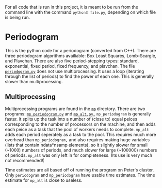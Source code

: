 For all code that is run in this project, it is meant to be run from the command line with the command `python3 file.py`, depending on which file is being run. 

# Periodogram
This is the python code for a periodogram (converted from C++).
There are three periodogram algorithms availiable: Box Least Squares, Lomb-Scargle, and Plavchan.
There are also five period-stepping types: standard, exponential, fixed period, fixed frequency, and plavchan.
The file [`periodogram.py`](periodogram.py) does not use multiprocessing. It uses a loop (iterating through the list of periods) to find the power of each one. This is generally slower than multiprocessing.

## Multiprocessing
Multiprocessing programs are found in the [`mp`](mp) directory. There are two programs: [`mp_periodogram.py`](mp/mp_periodogram.py) and [`mp_alt.py.`](mp/mp_alt.py) `mp_periodogram` is generally faster. It splits up the task into a number of (close to) equal peices corresponding to the number of processors on the machine, and then adds each peice as a task that the pool of workers needs to complete. `mp_alt` adds each period seperately as a task to the pool. This requires much more overhead than `mp_periodogram,` and also requires making huge variables (lists that contain ndata\*nsamp elements), so it slightly slower for small (~1000) numbers of periods, and much slower for large (~100000) numbers of periods. `mp_alt` was only left in for completeness. (Its use is very much not recommended!)

Time estimates are all based off of running the program on Peter's cluster. Only `periodogram` and `mp_periodogram` have usable time estimates. The time estimate for `mp_alt` is close to useless.
